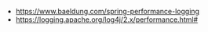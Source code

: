 - https://www.baeldung.com/spring-performance-logging
- https://logging.apache.org/log4j/2.x/performance.html#